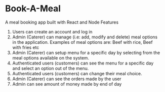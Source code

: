 # Book-A-Meal
A meal booking app built with React and Node
Features
1. Users can create an account and log in
2. Admin (Caterer) can manage (i.e: add, modify and delete) meal options in
the application. Examples of meal options are: Beef with rice, Beef with fries etc
3. Admin (Caterer) can setup menu for a specific day by selecting from the
meal options available on the system.
4. Authenticated users (customers) can see the menu for a specific day and
select an option out of the menu.
5. Authenticated users (customers) can change their meal choice.
6. Admin (Caterer) can see the orders made by the user
7. Admin can see amount of money made by end of day
